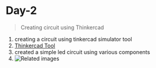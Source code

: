 # Day-2
>Creating circuit using Thinkercad
1. creating a circuit using tinkercad simulator tool
2. [Thinkercad Tool](https://www.tinkercad.com/)
3. created a simple led circuit using various components
4. ![Related images](https://github.com/kpr22102210/10-Days-internship/tree/main/day%201)
